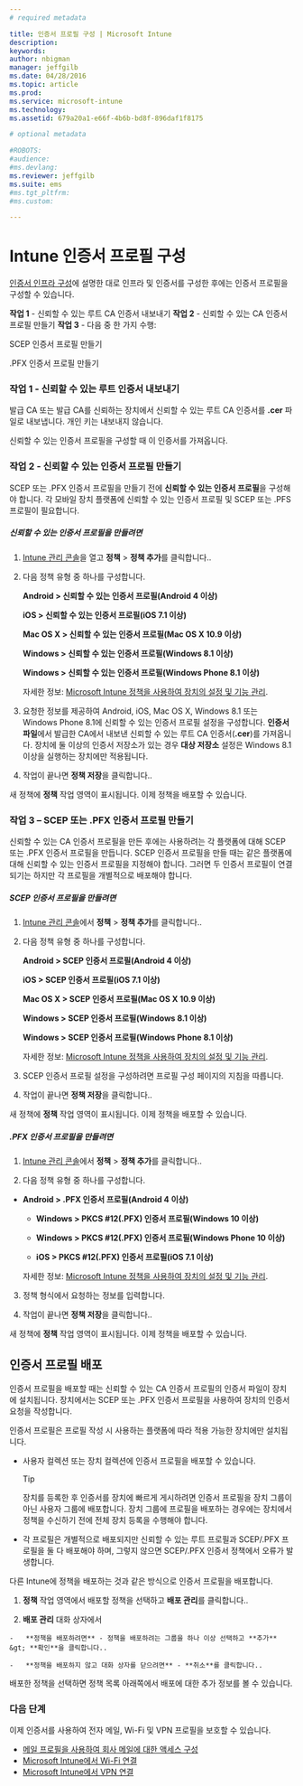 ```yaml
---
# required metadata

title: 인증서 프로필 구성 | Microsoft Intune
description:
keywords:
author: nbigman
manager: jeffgilb
ms.date: 04/28/2016
ms.topic: article
ms.prod:
ms.service: microsoft-intune
ms.technology:
ms.assetid: 679a20a1-e66f-4b6b-bd8f-896daf1f8175

# optional metadata

#ROBOTS:
#audience:
#ms.devlang:
ms.reviewer: jeffgilb
ms.suite: ems
#ms.tgt_pltfrm:
#ms.custom:

---
```


# Intune 인증서 프로필 구성
[인증서 인프라 구성](configure-certificate-infrastructure.md)에 설명한 대로 인프라 및 인증서를 구성한 후에는 인증서 프로필을 구성할 수 있습니다.

**작업 1** - 신뢰할 수 있는 루트 CA 인증서 내보내기
**작업 2** - 신뢰할 수 있는 CA 인증서 프로필 만들기
**작업 3** - 다음 중 한 가지 수행:

SCEP 인증서 프로필 만들기

.PFX 인증서 프로필 만들기

### 작업 1 - 신뢰할 수 있는 루트 인증서 내보내기
발급 CA 또는 발급 CA를 신뢰하는 장치에서 신뢰할 수 있는 루트 CA 인증서를 **.cer** 파일로 내보냅니다. 개인 키는 내보내지 않습니다.

신뢰할 수 있는 인증서 프로필을 구성할 때 이 인증서를 가져옵니다.

### 작업 2 - 신뢰할 수 있는 인증서 프로필 만들기
SCEP 또는 .PFX 인증서 프로필을 만들기 전에 **신뢰할 수 있는 인증서 프로필**을 구성해야 합니다. 각 모바일 장치 플랫폼에 신뢰할 수 있는 인증서 프로필 및 SCEP 또는 .PFS 프로필이 필요합니다.

##### 신뢰할 수 있는 인증서 프로필을 만들려면

1.  [Intune 관리 콘솔](https://manage.microsoft.com)을 열고 **정책** &gt; **정책 추가**를 클릭합니다..

2.  다음 정책 유형 중 하나를 구성합니다.

    **Android &gt; 신뢰할 수 있는 인증서 프로필(Android 4 이상)**

    **iOS &gt; 신뢰할 수 있는 인증서 프로필(iOS 7.1 이상)**

    **Mac OS X &gt; 신뢰할 수 있는 인증서 프로필(Mac OS X 10.9 이상)**

    **Windows &gt; 신뢰할 수 있는 인증서 프로필(Windows 8.1 이상)**

    **Windows &gt; 신뢰할 수 있는 인증서 프로필(Windows Phone 8.1 이상)**

    자세한 정보: [Microsoft Intune 정책을 사용하여 장치의 설정 및 기능 관리](manage-settings-and-features-on-your-devices-with-microsoft-intune-policies.md).

3.  요청한 정보를 제공하여 Android, iOS, Mac OS X, Windows 8.1 또는 Windows Phone 8.1에 신뢰할 수 있는 인증서 프로필 설정을 구성합니다. **인증서 파일**에서 발급한 CA에서 내보낸 신뢰할 수 있는 루트 CA 인증서(**.cer**)를 가져옵니다. 장치에 둘 이상의 인증서 저장소가 있는 경우 **대상 저장소** 설정은 Windows 8.1 이상을 실행하는 장치에만 적용됩니다.


4.  작업이 끝나면 **정책 저장**을 클릭합니다..

새 정책에 **정책** 작업 영역이 표시됩니다. 이제 정책을 배포할 수 있습니다.

### 작업 3 – SCEP 또는 .PFX 인증서 프로필 만들기
신뢰할 수 있는 CA 인증서 프로필을 만든 후에는 사용하려는 각 플랫폼에 대해 SCEP 또는 .PFX 인증서 프로필을 만듭니다. SCEP 인증서 프로필을 만들 때는 같은 플랫폼에 대해 신뢰할 수 있는 인증서 프로필을 지정해야 합니다. 그러면 두 인증서 프로필이 연결되기는 하지만 각 프로필을 개별적으로 배포해야 합니다.

##### SCEP 인증서 프로필을 만들려면

1.  [Intune 관리 콘솔](https://manage.microsoft.com)에서 **정책** &gt; **정책 추가**를 클릭합니다..

2.  다음 정책 유형 중 하나를 구성합니다.

    **Android &gt; SCEP 인증서 프로필(Android 4 이상)**

    **iOS &gt; SCEP 인증서 프로필(iOS 7.1 이상)**

    **Mac OS X &gt; SCEP 인증서 프로필(Mac OS X 10.9 이상)**

    **Windows &gt; SCEP 인증서 프로필(Windows 8.1 이상)**

    **Windows &gt; SCEP 인증서 프로필(Windows Phone 8.1 이상)**

    자세한 정보: [Microsoft Intune 정책을 사용하여 장치의 설정 및 기능 관리](manage-settings-and-features-on-your-devices-with-microsoft-intune-policies.md).

3.  SCEP 인증서 프로필 설정을 구성하려면 프로필 구성 페이지의 지침을 따릅니다.

4.  작업이 끝나면 **정책 저장**을 클릭합니다..

새 정책에 **정책** 작업 영역이 표시됩니다. 이제 정책을 배포할 수 있습니다.

##### .PFX 인증서 프로필을 만들려면

1.  [Intune 관리 콘솔](https://manage.microsoft.com)에서 **정책** &gt; **정책 추가**를 클릭합니다..

2.  다음 정책 유형 중 하나를 구성합니다.



-   **Android &gt; .PFX 인증서 프로필(Android 4 이상)**

    -   **Windows &gt; PKCS #12(.PFX) 인증서 프로필(Windows 10 이상)**

    -   **Windows &gt; PKCS #12(.PFX) 인증서 프로필(Windows Phone 10 이상)**

    -    **iOS > PKCS #12(.PFX) 인증서 프로필(iOS 7.1 이상)**    

    자세한 정보: [Microsoft Intune 정책을 사용하여 장치의 설정 및 기능 관리](manage-settings-and-features-on-your-devices-with-microsoft-intune-policies.md).

3.  정책 형식에서 요청하는 정보를 입력합니다.

4.  작업이 끝나면 **정책 저장**을 클릭합니다..

새 정책에 **정책** 작업 영역이 표시됩니다. 이제 정책을 배포할 수 있습니다.

## 인증서 프로필 배포
인증서 프로필을 배포할 때는 신뢰할 수 있는 CA 인증서 프로필의 인증서 파일이 장치에 설치됩니다. 장치에서는 SCEP 또는 .PFX 인증서 프로필을 사용하여 장치의 인증서 요청을 작성합니다.

인증서 프로필은 프로필 작성 시 사용하는 플랫폼에 따라 적용 가능한 장치에만 설치됩니다.

-   사용자 컬렉션 또는 장치 컬렉션에 인증서 프로필을 배포할 수 있습니다.

    > [!TIP]
    > 장치를 등록한 후 인증서를 장치에 빠르게 게시하려면 인증서 프로필을 장치 그룹이 아닌 사용자 그룹에 배포합니다. 장치 그룹에 프로필을 배포하는 경우에는 장치에서 정책을 수신하기 전에 전체 장치 등록을 수행해야 합니다.

-   각 프로필은 개별적으로 배포되지만 신뢰할 수 있는 루트 프로필과 SCEP/.PFX 프로필을 둘 다 배포해야 하며, 그렇지 않으면 SCEP/.PFX 인증서 정책에서 오류가 발생합니다.

다른 Intune에 정책을 배포하는 것과 같은 방식으로 인증서 프로필을 배포합니다.

1.  **정책** 작업 영역에서 배포할 정책을 선택하고 **배포 관리**를 클릭합니다..

2.   **배포 관리** 대화 상자에서

    -   **정책을 배포하려면** - 정책을 배포하려는 그룹을 하나 이상 선택하고 **추가** &gt; **확인**을 클릭합니다..

    -   **정책을 배포하지 않고 대화 상자를 닫으려면** - **취소**를 클릭합니다..

배포한 정책을 선택하면 정책 목록 아래쪽에서 배포에 대한 추가 정보를 볼 수 있습니다.
###  다음 단계

이제 인증서를 사용하여 전자 메일, Wi-Fi 및 VPN 프로필을 보호할 수 있습니다.

-  [메일 프로필을 사용하여 회사 메일에 대한 액세스 구성](configure-access-to-corporate-email-using-email-profiles-with-Microsoft-Intune.md)
-  [Microsoft Intune에서 Wi-Fi 연결](wi-fi-connections-in-microsoft-intune.md)
-  [Microsoft Intune에서 VPN 연결](vpn-connections-in-microsoft-intune.md)


<!--HONumber=May16_HO1-->


